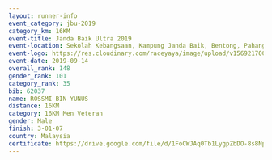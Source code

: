 ```yaml
---
layout: runner-info 
event_category: jbu-2019 
category_km: 16KM 
event-title: Janda Baik Ultra 2019  
event-location: Sekolah Kebangsaan, Kampung Janda Baik, Bentong, Pahang, Malaysia 
event-logo: https://res.cloudinary.com/raceyaya/image/upload/v1569217009/logo/janda-baik_vch1pc.jpg 
event-date: 2019-09-14 
overall_rank: 148
gender_rank: 101
category_rank: 35
bib: 62037
name: ROSSMI BIN YUNUS
distance: 16KM
category: 16KM Men Veteran
gender: Male
finish: 3-01-07
country: Malaysia
certificate: https://drive.google.com/file/d/1FoCWJAq0Tb1LygpZbDO-8s8NpBzPyeTJ/view?usp=sharing
---
```

